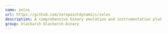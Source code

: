 ```yaml
---
name: zelos
url: https://github.com/zeropointdynamics/zelos
description: A comprehensive binary emulation and instrumentation platform.
group: blackarch blackarch-binary
---
```

